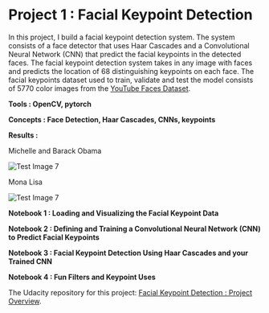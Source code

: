 # Project 1 : Facial Keypoint Detection

In this project, I build a facial keypoint detection system. The system consists of a face detector that uses Haar Cascades and a Convolutional Neural Network (CNN) that predict the facial keypoints in the detected faces. The facial keypoint detection system takes in any image with faces and predicts the location of 68 distinguishing keypoints on each face. The facial keypoints dataset used to train, validate and test the model consists of 5770 color images from the  [ YouTube Faces Dataset](https://www.cs.tau.ac.il/~wolf/ytfaces/).

**Tools : OpenCV, pytorch**

**Concepts : Face Detection, Haar Cascades, CNNs, keypoints**

**Results :**

Michelle and Barack Obama 

![Test Image 7](https://github.com/george-kalitsios/Project-Facial-Keypoint-Detection/blob/master/Images/result.png)

Mona Lisa 

![Test Image 7](https://github.com/george-kalitsios/Project-Facial-Keypoint-Detection/blob/master/Images/result2.png)


**Notebook 1 : Loading and Visualizing the Facial Keypoint Data**

**Notebook 2 : Defining and Training a Convolutional Neural Network (CNN) to Predict Facial Keypoints**

**Notebook 3 : Facial Keypoint Detection Using Haar Cascades and your Trained CNN**

**Notebook 4 : Fun Filters and Keypoint Uses**

The Udacity repository for this project: [Facial Keypoint Detection : Project Overview](https://github.com/udacity/P1_Facial_Keypoints).

